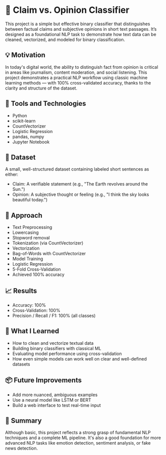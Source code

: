 # 🧠 Claim vs. Opinion Classifier
This project is a simple but effective binary classifier that distinguishes between factual claims and subjective opinions in short text passages. It’s designed as a foundational NLP task to demonstrate how text data can be cleaned, vectorized, and modeled for binary classification.

## 💡 Motivation
In today's digital world, the ability to distinguish fact from opinion is critical in areas like journalism, content moderation, and social listening. This project demonstrates a practical NLP workflow using classic machine learning methods — with 100% cross-validated accuracy, thanks to the clarity and structure of the dataset.

## 🔧 Tools and Technologies
- Python
- scikit-learn
- CountVectorizer
- Logistic Regression
- pandas, numpy
- Jupyter Notebook

## 🧪 Dataset
A small, well-structured dataset containing labeled short sentences as either:
- Claim: A verifiable statement (e.g., "The Earth revolves around the Sun.")
- Opinion: A subjective thought or feeling (e.g., "I think the sky looks beautiful today.")

## 🚀 Approach
- Text Preprocessing
- Lowercasing
- Stopword removal
- Tokenization (via CountVectorizer)
- Vectorization
- Bag-of-Words with CountVectorizer
- Model Training
- Logistic Regression
- 5-Fold Cross-Validation
- Achieved 100% accuracy

## 📈 Results
- Accuracy: 100%
- Cross-Validation: 100%
- Precision / Recall / F1: 100% (all classes)

## 🧠 What I Learned
- How to clean and vectorize textual data
- Building binary classifiers with classical ML
- Evaluating model performance using cross-validation
- How even simple models can work well on clear and well-defined datasets

## 📦 Future Improvements
- Add more nuanced, ambiguous examples
- Use a neural model like LSTM or BERT
- Build a web interface to test real-time input

## 📌 Summary
Although basic, this project reflects a strong grasp of fundamental NLP techniques and a complete ML pipeline. It's also a good foundation for more advanced NLP tasks like emotion detection, sentiment analysis, or fake news detection.

